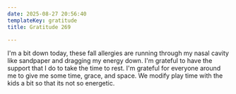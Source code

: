```yaml
---
date: 2025-08-27 20:56:40
templateKey: gratitude
title: Gratitude 269

---
```


I'm a bit down today, these fall allergies are running through my nasal cavity
like sandpaper and dragging my energy down.  I'm grateful to have the support
that I do to take the time to rest.  I'm grateful for everyone around me to
give me some time, grace, and space.  We modify play time with the kids a bit
so that its not so energetic.
